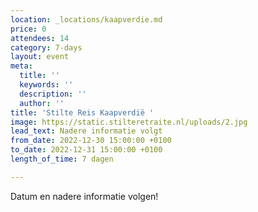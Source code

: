 ```yaml
---
location: _locations/kaapverdie.md
price: 0
attendees: 14
category: 7-days
layout: event
meta:
  title: ''
  keywords: ''
  description: ''
  author: ''
title: 'Stilte Reis Kaapverdië '
image: https://static.stilteretraite.nl/uploads/2.jpg
lead_text: Nadere informatie volgt
from_date: 2022-12-30 15:00:00 +0100
to_date: 2022-12-31 15:00:00 +0100
length_of_time: 7 dagen

---
```

Datum en nadere informatie volgen!